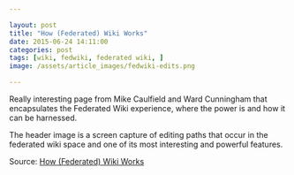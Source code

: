 ```yaml
---

layout: post
title: "How (Federated) Wiki Works"
date: 2015-06-24 14:11:00
categories: post
tags: [wiki, fedwiki, federated wiki, ] 
image: /assets/article_images/fedwiki-edits.png

---
```


Really interesting page from Mike Caulfield and Ward Cunningham that encapsulates the Federated Wiki experience, where the power is and how it can be harnessed. 

The header image is a screen capture of editing paths that occur in the federated wiki space and one of its most interesting and powerful features.

Source: [How (Federated) Wiki Works](http://mike.wikity.net/osbridge/?p=How%20(Federated)%20Wiki%20Works)